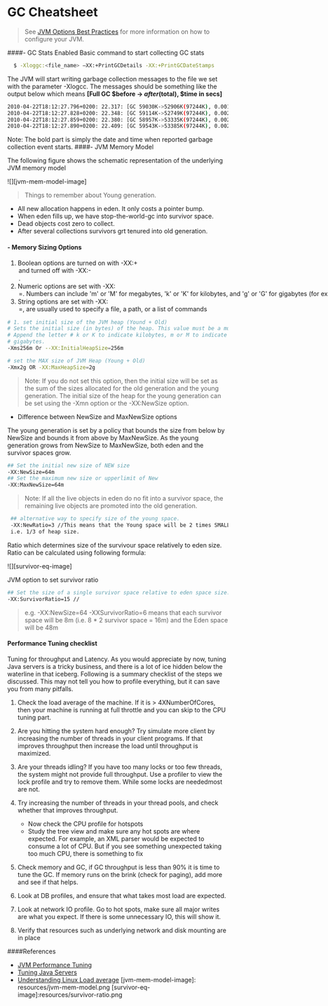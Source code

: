 GC Cheatsheet
================
>See [JVM Options Best Practices](jvm-options-notes.md) for more information on how to configure your JVM.

####- GC Stats Enabled
Basic command to start collecting GC stats
```bash
  $ -Xloggc:<file_name> –XX:+PrintGCDetails -XX:+PrintGCDateStamps
```
The JVM will start writing garbage collection messages to the file we set with the parameter -Xlogcc. 
The messages should be something like the output below which means
**[Full GC $before -> $after($total), $time in secs]**

```bash
2010-04-22T18:12:27.796+0200: 22.317: [GC 59030K->52906K(97244K), 0.0019061 secs]
2010-04-22T18:12:27.828+0200: 22.348: [GC 59114K->52749K(97244K), 0.0021595 secs]
2010-04-22T18:12:27.859+0200: 22.380: [GC 58957K->53335K(97244K), 0.0022615 secs]
2010-04-22T18:12:27.890+0200: 22.409: [GC 59543K->53385K(97244K), 0.0024157 secs]
```

Note: The bold part is simply the date and time when reported garbage collection event starts.
####- JVM Memory Model

The following figure shows the schematic representation of the underlying JVM memory model

![][jvm-mem-model-image]

>Things to remember about Young generation.
- All new allocation happens in eden. It only costs a pointer bump.
- When eden fills up, we have stop-the-world-gc into survivor space.
- Dead objects cost zero to collect.
- After several collections survivors grt tenured into old generation.

#### - Memory Sizing Options

1. Boolean options are turned on with -XX:+<option> and turned off with -XX:-<option>.
2. Numeric options are set with -XX:<option>=<number>. Numbers can include 'm' or 'M' for megabytes, 'k' or 'K' for kilobytes, and 'g' or 'G' for gigabytes (for example, 32k is the same as 32768).
3. String options are set with -XX:<option>=<string>, are usually used to specify a file, a path, or a list of commands


```bash
# 1. set initial size of the JVM heap (Yound + Old)
# Sets the initial size (in bytes) of the heap. This value must be a multiple of 1024 and greater than 1 MB. 
# Append the letter # k or K to indicate kilobytes, m or M to indicate megabytes, g or G to indicate 
# gigabytes. 
-Xms256m Or --XX:InitialHeapSize=256m

# set the MAX size of JVM Heap (Young + Old)
-Xmx2g OR -XX:MaxHeapSize=2g
```
> Note: If you do not set this option, then the initial size will be set as the sum of the sizes allocated for the old
generation and the young generation. The initial size of the heap for the young generation can be set using the -Xmn 
option or the -XX:NewSize option.

- Difference between NewSize and MaxNewSize options

The young generation is set by a policy that bounds the size from below by NewSize and bounds it from above by MaxNewSize. As
the young generation grows from NewSize to MaxNewSize, both eden and the survivor spaces grow.

```bash
## Set the initial new size of NEW size
-XX:NewSize=64m
## Set the maximum new size or upperlimit of New
-XX:MaxNewSize=64m
```
>Note: If all the live objects in eden do no fit into a survivor space, the remaining live objects are promoted into the old generation.

```bash
 ## alternative way to specify size of the young space.
 -XX:NewRatio=3 //This means that the Young space will be 2 times SMALLER than the Old space, 
 i.e. 1/3 of heap size.
```
 Ratio which determines size of the survivour space relatively to eden size. Ratio can be calculated using following 
 formula:
 
 ![][survivor-eq-image]
 
 JVM option to set survivor ratio
 ```bash
 ## Set the size of a single survivor space relative to eden space size.
 -XX:SurvivorRatio=15 //
 ```
 >e.g. -XX:NewSize=64 -XXSurvivorRatio=6 means that each survivor space will be 8m (i.e. 8 * 2 survivor space = 16m) and the Eden space will be 48m
 
 #### Performance Tuning checklist
 
 Tuning for throughput and Latency. As you would appreciate by now, tuning Java servers is a tricky business, and there is a lot of ice hidden below the waterline in that iceberg. Following is a summary checklist of the steps we discussed. This may not tell you how to profile everything, but it can save you from many pitfalls.
 
1. Check the load average of the machine. If it is > 4XNumberOfCores, then your machine is running at full throttle and you can skip to the CPU tuning part.

2. Are you hitting the system hard enough? Try simulate more client by increasing the number of threads in your client programs. If that improves throughput then increase the load until throughput is maximized.

3. Are your threads idling? If you have too many locks or too few threads, the system might not provide full throughput. Use a profiler to view the lock profile and try to remove them. While some locks are neededmost are not. 
4. Try increasing the number of  threads in your thread pools, and check  whether  that improves throughput.
    - Now check the CPU profile for hotspots
    - Study the tree view and make sure any hot spots are where expected. For example, an  XML parser would be expected to consume a  lot of CPU. But if you see something unexpected taking too much CPU, there is something to fix

5. Check memory and GC, if GC throughput is less than 90% it is time to tune the GC. If memory runs on the brink (check for paging), add more and see if that helps.

6. Look at DB profiles, and ensure that what takes most load are expected.
7. Look at network IO profile. Go to hot spots, make sure all major writes are what you expect. If there is some unnecessary IO, this will show it.
8. Verify that resources such as underlying network and disk mounting are in place
 

####References
- [JVM Performance Tuning](http://www.slideshare.net/aszegedi/everything-i-ever-learned-about-jvm-performance-tuning-twitter)
- [Tuning Java Servers](http://www.infoq.com/articles/Tuning-Java-Servers)
- [Understanding Linux Load average](https://prutser.wordpress.com/2012/04/23/understanding-linux-load-average-part-1/)
[jvm-mem-model-image]: resources/jvm-mem-model.png
[survivor-eq-image]:resources/survivor-ratio.png
